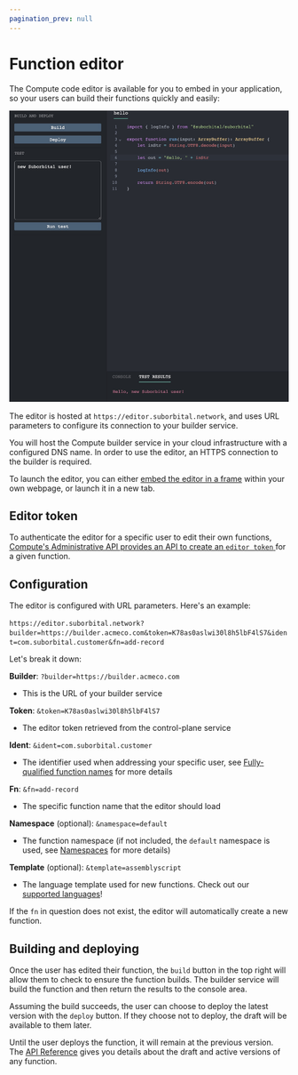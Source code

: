 ```yaml
---
pagination_prev: null
---
```


# Function editor

The Compute code editor is available for you to embed in your application, 
so your users can build their functions quickly and easily:

![Compute editor containing a 'Hello' function](../../assets/editor-screen.png)

The editor is hosted at `https://editor.suborbital.network`, and uses URL parameters to configure its connection to your builder service.

You will host the Compute builder service in your cloud infrastructure with a configured DNS name. In order to use the editor, an HTTPS connection to the builder is required.

To launch the editor, you can either [embed the editor in a frame](https://developer.mozilla.org/en-US/docs/Web/HTML/Element/iframe) within your own webpage, or launch it in a new tab.

## Editor token

To authenticate the editor for a specific user to edit their own functions, 
[Compute's Administrative API provides an API to create an `editor token` ](https://suborbital-compute.readme.io/reference/gettoken)
for a 
given function.

## Configuration

The editor is configured with URL parameters. Here's an example:

`https://editor.suborbital.network?builder=https://builder.acmeco.com&token=K78as0aslwi30l8h5lbF4lS7&ident=com.suborbital.customer&fn=add-record`

Let's break it down:

**Builder**: `?builder=https://builder.acmeco.com`

* This is the URL of your builder service

**Token**: `&token=K78as0aslwi30l8h5lbF4lS7`

* The editor token retrieved from the control-plane service

**Ident**: `&ident=com.suborbital.customer`

* The identifier used when addressing your specific user, see 
  [Fully-qualified function names](./fully-qualified-function-names.md) for 
  more details

**Fn**: `&fn=add-record`

* The specific function name that the editor should load

**Namespace** (optional): `&namespace=default`

* The function namespace (if not included, the `default` namespace is used, see [Namespaces](docs/compute/customizing-functions/namespaces.md) for more details)

**Template** (optional): `&template=assemblyscript`

* The language template used for new functions. Check out our [supported 
  languages](../../reactr/language-support.md)!

If the `fn` in question does not exist, the editor will automatically create a new function.

## Building and deploying

Once the user has edited their function, the `build` button in the top right 
will allow them to check to ensure the function builds. The builder service will build the function and then return the results to the console area.

Assuming the build succeeds, the user can choose to deploy the latest 
version with the `deploy` button. If they choose not to deploy, the draft will be available to them later.

Until the user deploys the function, it will remain at the previous 
version. 
The [API Reference](https://suborbital-compute.readme.io/reference/api-reference) gives you details about the draft and active versions of any function.
